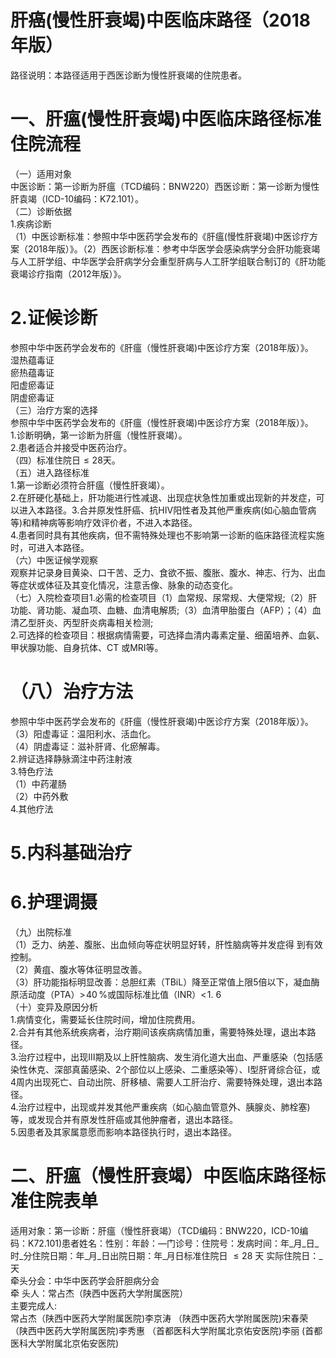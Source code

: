 # 肝癌(慢性肝衰竭)中医临床路径（2018年版）  
路径说明：本路径适用于西医诊断为慢性肝衰竭的住院患者。  
# 一、肝瘟(慢性肝衰竭)中医临床路径标准住院流程  
（一）适用对象  
中医诊断：第一诊断为肝瘟（TCD编码：BNW220）西医诊断：第一诊断为慢性肝袁竭（ICD-10编码：K72.101）。  
（二）诊断依据  
1.疾病诊断  
（1）中医诊断标准：参照中华中医药学会发布的《肝瘟(慢性肝衰竭)中医诊疗方案（2018年版）》。（2）西医诊断标准：参考中华医学会感染病学分会肝功能衰竭与人工肝学组、中华医学会肝病学分会重型肝病与人工肝学组联合制订的《肝功能衰竭诊疗指南（2012年版）》。  
# 2.证候诊断  
参照中华中医药学会发布的《肝瘟（慢性肝衰竭)中医诊疗方案（2018年版）》。  
湿热蕴毒证  
瘀热蕴毒证  
阳虚瘀毒证  
阴虚瘀毒证  
（三）治疗方案的选择  
参照中华中医药学会发布的《肝瘟（慢性肝衰竭)中医诊疗方案（2018年版）》。  
1.诊断明确，第一诊断为肝瘟（慢性肝衰竭）。  
2.患者适合并接受中医药治疗。  
（四）标准住院日${\leqslant}28$天。  
（五）进入路径标准  
1.第一诊断必须符合肝瘟（慢性肝衰竭）。  
2.在肝硬化基础上，肝功能进行性减退、出现症状急性加重或出现新的并发症，可以进入本路径。3.合并原发性肝癌、抗HIV阳性者及其他严重疾病(如心脑血管病等)和精神病等影响疗效评价者，不进入本路径。  
4.患者同时具有其他疾病，但不需特殊处理也不影响第一诊断的临床路径流程实施时，可进入本路径。  
（六）中医证候学观察  
观察并记录身目黄染、口干苦、乏力、食欲不振、腹胀、腹水、神志、行为、出血等症状或体征及其变化情况，注意舌像、脉象的动态变化。  
（七）入院检查项目1.必需的检查项目（1）血常规、尿常规、大便常规;（2）肝功能、肾功能、凝血项、血糖、血清电解质;（3）血清甲胎蛋白（AFP）；（4）血清乙型肝炎、丙型肝炎病毒相关检测;  
2.可选择的检查项目：根据病情需要，可选择血清内毒素定量、细菌培养、血氨、甲状腺功能、自身抗体、CT 或MRI等。  
# （八）治疗方法  
参照中华中医药学会发布的《肝瘟（慢性肝衰竭)中医诊疗方案（2018年版）》。  
（3）阳虚毒证：温阳利水、活血化。  
（4）阴虚毒证：滋补肝肾、化瘀解毒。  
2.辨证选择静脉滴注中药注射液  
3.特色疗法  
（1）中药灌肠  
（2）中药外敷  
4.其他疗法  
# 5.内科基础治疗  
# 6.护理调摄  
（九）出院标准  
（1）乏力、纳差、腹胀、出血倾向等症状明显好转，肝性脑病等并发症得 到有效控制。  
（2）黄疽、腹水等体征明显改善。  
（3）肝功能指标明显改善：总胆红素（TBiL）降至正常值上限5倍以下，凝血酶原活动度（PTA）$>\!40\,\%$或国际标准比值（INR）$<\!1.~6$  
（十）变异及原因分析  
1.病情变化，需要延长住院时间，增加住院费用。  
2.合并有其他系统疾病者，治疗期间该疾病病情加重，需要特殊处理，退出本路径。  
3.治疗过程中，出现Ⅲ期及以上肝性脑病、发生消化道大出血、严重感染（包括感染性休克、深部真菌感染、2个部位以上感染、二重感染等）、I型肝肾综合征，或4周内出现死亡、自动出院、肝移植、需要人工肝治疗、需要特殊处理，退出本路径。  
4.治疗过程中，出现或并发其他严重疾病（如心脑血管意外、胰腺炎、肺栓塞)等，或发现合并有原发性肝癌或其他肿瘤者，退出本路径。  
5.因患者及其家属意愿而影响本路径执行时，退出本路径。  
# 二、肝瘟（慢性肝衰竭）中医临床路径标准住院表单  
适用对象：第一诊断：肝瘟（慢性肝衰竭）（TCD编码：BNW220，ICD-10编码：K72.101)患者姓名：性别：年龄：—门诊号：住院号：发病时间：年_月_日_时_分住院日期：年_月_日出院日期：年_月日标准住院日 ${\leqslant}28$ 天 实际住院日：_天  
牵头分会：中华中医药学会肝胆病分会  
牵 头人：常占杰（陕西中医药大学附属医院）  
主要完成人:  
常占杰（陕西中医药大学附属医院)李京涛 （陕西中医药大学附属医院)宋春荣 （陕西中医药大学附属医院)李秀惠 （首都医科大学附属北京佑安医院)李丽 (首都医科大学附属北京佑安医院)  